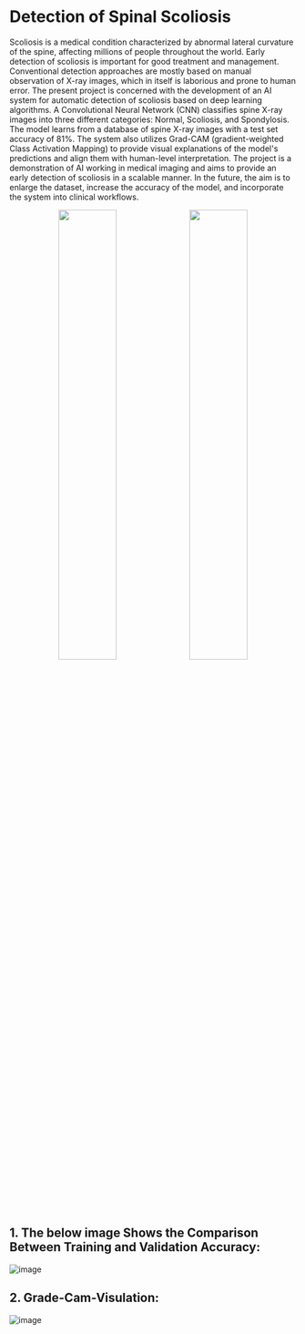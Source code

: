 # Detection of Spinal Scoliosis
Scoliosis is a medical condition characterized by abnormal lateral curvature of the spine, affecting millions of people throughout the world. Early detection of scoliosis is important for good treatment and management. Conventional detection approaches are mostly based on manual observation of X-ray images, which in itself is laborious and prone to human error. The present project is concerned with the development of an AI system for automatic detection of scoliosis based on deep learning algorithms. 
A Convolutional Neural Network (CNN) classifies spine X-ray images into three different categories: Normal, Scoliosis, and Spondylosis. The model learns from a database of spine X-ray images with a test set accuracy of 81%. The system also utilizes Grad-CAM (gradient-weighted Class Activation Mapping) to provide visual explanations of the model's predictions and align them with human-level interpretation.
The project is a demonstration of AI working in medical imaging and aims to provide an early detection of scoliosis in a scalable manner. In the future, the aim is to enlarge the dataset, increase the accuracy of the model, and incorporate the system into clinical workflows.

<p align="center">
  <img src="![image](https://github.com/user-attachments/assets/ce7006e8-630e-46ae-9c3c-8ee379a98330)" width="45%">
  <img src="![Screenshot 2025-03-07 230409](https://github.com/user-attachments/assets/127df929-2e40-4922-9c5c-3b4f6c98a283)" width="45%">
</p>

## 1. The below image Shows the Comparison Between Training and Validation Accuracy:
![image](https://github.com/user-attachments/assets/4bb034ea-34d9-4ba5-99f9-b1f5edd17395)
## 2. Grade-Cam-Visulation:
![image](https://github.com/user-attachments/assets/f588f5ef-7752-4577-b85e-72b9e89b9368)

